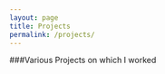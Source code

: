 ```yaml
---
layout: page
title: Projects
permalink: /projects/
---
```


###Various Projects on which I worked


